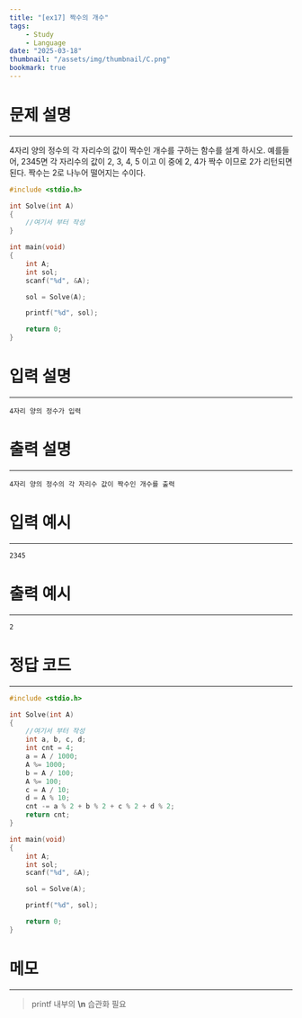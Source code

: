 ```yaml
---
title: "[ex17] 짝수의 개수"
tags:
    - Study
    - Language
date: "2025-03-18"
thumbnail: "/assets/img/thumbnail/C.png"
bookmark: true
---
```

# 문제 설명
---
4자리 양의 정수의 각 자리수의 값이 짝수인 개수를 구하는 함수를 설계 하시오.
예를들어, 2345면 각 자리수의 값이 2, 3, 4, 5 이고 이 중에 2, 4가 짝수 이므로 2가 리턴되면 된다.
짝수는 2로 나누어 떨어지는 수이다.


```c
#include <stdio.h>

int Solve(int A) 
{
	//여기서 부터 작성
}

int main(void)
{
	int A;
	int sol;
	scanf("%d", &A);

	sol = Solve(A);

	printf("%d", sol);

	return 0;
}
```

# 입력 설명
---

```
4자리 양의 정수가 입력
```

# 출력 설명
---

```
4자리 양의 정수의 각 자리수 값이 짝수인 개수를 출력
```

# 입력 예시
---

```
2345
```

# 출력 예시
---

```
2
```

# 정답 코드
---

```c
#include <stdio.h>

int Solve(int A) 
{
	//여기서 부터 작성
	int a, b, c, d;
	int cnt = 4;
	a = A / 1000;
	A %= 1000;
	b = A / 100;
	A %= 100;
	c = A / 10;
	d = A % 10;
	cnt -= a % 2 + b % 2 + c % 2 + d % 2;
	return cnt;
}

int main(void)
{
	int A;
	int sol;
	scanf("%d", &A);

	sol = Solve(A);

	printf("%d", sol);

	return 0;
}
```

# 메모
---
> printf 내부의 **\n** 습관화 필요